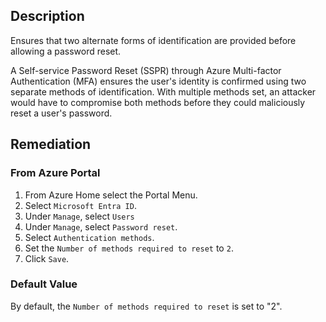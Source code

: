 ## Description

Ensures that two alternate forms of identification are provided before allowing a password reset.

A Self-service Password Reset (SSPR) through Azure Multi-factor Authentication (MFA) ensures the user's identity is confirmed using two separate methods of identification. With multiple methods set, an attacker would have to compromise both methods before they could maliciously reset a user's password.

## Remediation

### From Azure Portal

1. From Azure Home select the Portal Menu.
2. Select `Microsoft Entra ID`.
3. Under `Manage`, select `Users`
4. Under `Manage`, select `Password reset`.
5. Select `Authentication methods`.
6. Set the `Number of methods required to reset` to `2`.
7. Click `Save`.

### Default Value

By default, the `Number of methods required to reset` is set to "2".
